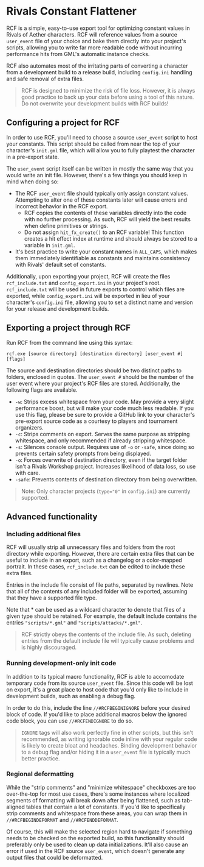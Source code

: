 # Rivals Constant Flattener

RCF is a simple, easy-to-use export tool for optimizing constant values in Rivals of Aether characters. RCF will reference values from a source ``user_event`` file of your choice and bake them directly into your project's scripts, allowing you to write far more readable code without incurring performance hits from GML's automatic instance checks.

RCF also automates most of the irritating parts of converting a character from a development build to  a release build, including ``config.ini`` handling and safe removal of extra files.

> RCF is designed to minimize the risk of file loss. However, it is always good practice to back up your data before using a tool of this nature. Do not overwrite your development builds with RCF builds!

## Configuring a project for RCF
In order to use RCF, you'll need to choose a source ``user_event`` script to host your constants. This script should be called from near the top of your character's ``init.gml`` file, which will allow you to fully playtest the character in a pre-export state.

The ``user_event`` script itself can be written in mostly the same way that you would write an init file. However, there's a few things you should keep in mind when doing so:
- The RCF ``user_event`` file should typically only assign constant values. Attempting to alter one of these constants later will cause errors and incorrect behavior in the RCF export.
	- RCF copies the contents of these variables directly into the code with no further processing. As such, RCF will yield the best results when define primitives or strings.
	- Do not assign ``hit_fx_create()`` to an RCF variable! This function creates a hit effect index at runtime and should always be stored to a variable in ``init.gml``.
- It's best practice to write your constant names in ``ALL_CAPS``, which makes them immediately identifiable as constants and maintains consistency with Rivals' default set of constants.

Additionally, upon exporting your project, RCF will create the files ``rcf_include.txt`` and ``config_export.ini`` in your project's root. ``rcf_include.txt`` will be used in future exports to control which files are exported, while ``config_export.ini`` will be exported in lieu of your character's ``config.ini`` file, allowing you to set a distinct name and version for your release and development builds.

## Exporting a project through RCF
Run RCF from the command line using this syntax:

``rcf.exe [source directory] [destination directory] [user_event #] [flags]``

The source and destination directories should be two distinct paths to folders, enclosed in quotes. The ``user_event #`` should be the number of the user event where your project's RCF files are stored. Additionally, the following flags are available.
- ``-w``: Strips excess whitespace from your code. May provide a very slight performance boost, but will make your code much less readable. If you use this flag, please be sure to provide a GitHub link to your character's pre-export source code as a courtesy to players and tournament organizers.
- ``-c``: Strips comments on export. Serves the same purpose as stripping whitespace, and only recommended if already stripping whitespace.
- ``-s``: Silences console output. Requires use of ``-o`` or ``-safe``, since doing so prevents certain safety prompts from being displayed.
- ``-o``: Forces overwrite of destination directory, even if the target folder isn't a Rivals Workshop project. Increases likelihood of data loss, so use with care.
- ``-safe``: Prevents contents of destination directory from being overwritten.

> Note: Only character projects (``type="0"`` in ``config.ini``) are currently supported.

## Advanced functionality

### Including additional files
RCF will usually strip all unnecessary files and folders from the root directory while exporting. However, there are certain extra files that can be useful to include in an export, such as a changelog or a color-mapped portrait. In these cases, ``rcf_include.txt`` can be edited to include these extra files.

Entries in the include file consist of file paths, separated by newlines. Note that all of the contents of any included folder will be exported, assuming that they have a supported file type.

Note that * can be used as a wildcard character to denote that files of a given type should be retained. For example, the default include contains the entries ``"scripts/*.gml"`` and ``"scripts/attacks/*.gml"``.

> RCF strictly obeys the contents of the include file. As such, deleting entries from the default include file will typically cause problems and is highly discouraged.

### Running development-only init code
In addition to its typical macro functionality, RCF is able to accomodate temporary code from its source ``user_event`` file. Since this code will be lost on export, it's a great place to host code that you'd only like to include in development builds, such as enabling a debug flag.

In order to do this, include the line ``//#RCFBEGINIGNORE`` before your desired block of code. If you'd like to place additional macros below the ignored code block, you can use ``//#RCFENDIGNORE`` to do so.

> ``IGNORE`` tags will also work perfectly fine in other scripts, but this isn't recommended, as writing ignorable code inline with your regular code is likely to create bloat and headaches. Binding development behavior to a debug flag and/or hiding it in a ``user_event`` file is typically much better practice.

### Regional deformatting
While the "strip comments" and "minimize whitespace" checkboxes are too over-the-top for most use cases, there's some instances where localized segments of formatting will break down after being flattened, such as tab-aligned tables that contain a lot of constants. If you'd like to specifically strip comments and whitespace from these areas, you can wrap them in ``//#RCFBEGINDEFORMAT`` and ``//#RCFENDDEFORMAT``.

Of course, this will make the selected region hard to navigate if something needs to be checked on the exported build, so this functionality should preferably only be used to clean up data initializations. It'll also cause an error if used in the RCF source ``user_event``, which doesn't generate any output files that could be deformatted.